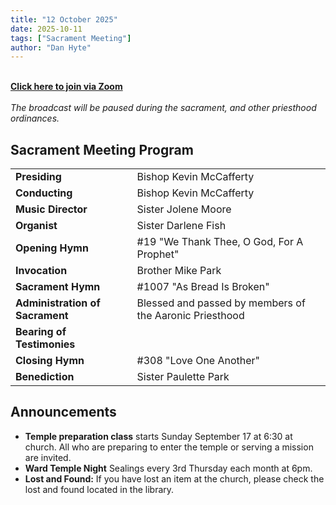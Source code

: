 ```yaml
---
title: "12 October 2025"
date: 2025-10-11
tags: ["Sacrament Meeting"]
author: "Dan Hyte"
---
```

\
[**Click here to join via Zoom**](https://zoom.us/j/4968366791?pwd=Q2M0dkx3L2Jod2FuM2pqWDNNQ1lHdz09)
\
\
*The broadcast will be paused during the sacrament, and other priesthood ordinances.*
## Sacrament Meeting Program


|                                    |                                                        |
| -------------------------------    | -----------------------------------                    |
| **Presiding**                      | Bishop Kevin McCafferty                                |
| **Conducting**                     | Bishop Kevin McCafferty                                |
| **Music Director**                 | Sister Jolene Moore                                    |
| **Organist**                       | Sister Darlene Fish                                    |
| **Opening Hymn**                   | #19 "We Thank Thee, O God, For A Prophet"              |
| **Invocation**                     | Brother Mike Park                                      |
| **Sacrament Hymn**                 | #1007 "As Bread Is Broken"                           |
| **Administration of Sacrament**    | Blessed and passed by members of the Aaronic Priesthood|
| **Bearing of Testimonies**         |                                                        |
| **Closing Hymn**                   | #308 "Love One Another"                              |
| **Benediction**                    | Sister Paulette Park                                   |


## Announcements

- **Temple preparation class** starts Sunday September 17 at 6:30 at church. All who are preparing to enter the temple or serving a mission are invited.
- **Ward Temple Night** Sealings every 3rd Thursday each month at 6pm.
- **Lost and Found:** If you have lost an item at the church, please check the lost and found located in the library.